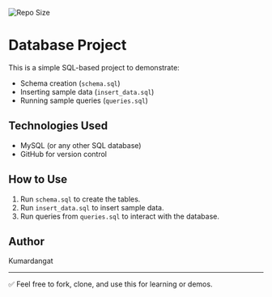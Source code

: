 ![Repo Size](https://img.shields.io/github/repo-size/Kumardangat/Database-Project)
# Database Project

This is a simple SQL-based project to demonstrate:
- Schema creation (`schema.sql`)
- Inserting sample data (`insert_data.sql`)
- Running sample queries (`queries.sql`)

## Technologies Used
- MySQL (or any other SQL database)
- GitHub for version control

## How to Use
1. Run `schema.sql` to create the tables.
2. Run `insert_data.sql` to insert sample data.
3. Run queries from `queries.sql` to interact with the database.

## Author
Kumardangat

---

✅ Feel free to fork, clone, and use this for learning or demos.
